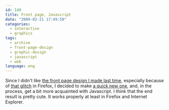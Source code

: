 ```yaml
---
id: 140
title: Front page, Javascript
date: "2009-02-21 17:49:50"
categories:
  - interactive
  - graphics
tags:
  - archive
  - front-page-design
  - graphic-design
  - javascript
  - web
language: eng
---
```


Since I didn't like [the front page design I made last time](//www.agj.cl/files/archive/front2009-1/), especially because of [that glitch](/2009/01/new-front-page/) in Firefox, I decided to make [a quick new one](//www.agj.cl/), and, in the process, get a bit more acquainted with Javascript. I think that the end result is pretty cute. It works properly at least in Firefox and Internet Explorer.
